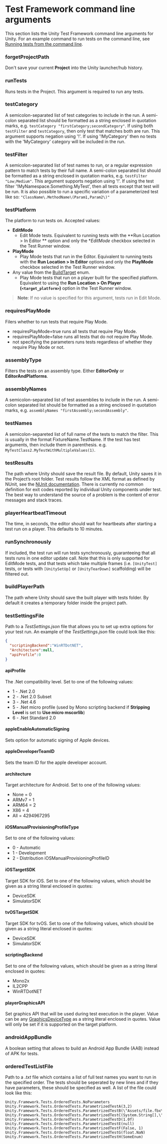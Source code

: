 # Test Framework command line arguments

This section lists the Unity Test Framework command line arguments for Unity. For an example command to run tests on the command line, see [Running tests from the command line](./workflow-run-test.md#running-tests-from-the-command-line).

### forgetProjectPath

Don't save your current **Project** into the Unity launcher/hub history.

### runTests

Runs tests in the Project. This argument is required to run any tests.

### testCategory

A semicolon-separated list of test categories to include in the run. A semi-colon separated list should be formatted as a string enclosed in quotation marks, e.g. `testCategory "firstCategory;secondCategory"`. If using both `testFilter` and `testCategory`, then only test that matches both are run. This argument supports negation using '!'. If using '!MyCategory' then no tests with the 'MyCategory' category will be included in the run.

### testFilter

A semicolon-separated list of test names to run, or a regular expression pattern to match tests by their full name. A semi-colon separated list should be formatted as a string enclosed in quotation marks, e.g. `testFilter "Low;Medium"`. This argument supports negation using '!'. If using the test filter '!MyNamespace.Something.MyTest', then all tests except that test will be run.
It is also possible to run a specific variation of a parameterized test like so: `"ClassName\.MethodName\(Param1,Param2\)"`

### testPlatform

The platform to run tests on. Accepted values:

* **EditMode**
    * Edit Mode tests. Equivalent to running tests with the **Run Location > In Editor ** option and only the **EditMode* checkbox selected in the Test Runner window.
* **PlayMode**
    * Play Mode tests that run in the Editor. Equivalent to running tests with the **Run Location > In Editor** options and only the **PlayMode** checkbox selected in the Test Runner window.
* Any value from the [BuildTarget](https://docs.unity3d.com/ScriptReference/BuildTarget.html) enum.
    * Play Mode tests that run on a player built for the specified platform. Equivalent to using the **Run Location > On Player (`<target_platform>`)** option in the Test Runner window.

> **Note**: If no value is specified for this argument, tests run in Edit Mode.

### requiresPlayMode

Filers whether to run tests that require Play Mode.
* requiresPlayMode=true runs all tests that require Play Mode.
* requiresPlayMode=false runs all tests that do not require Play Mode.
* not specifying the parameters runs tests regardless of whether they require Play Mode or not.

### assemblyType

Filters the tests on an assembly type. Either **EditorOnly** or **EditorAndPlatforms**.

### assemblyNames

A semicolon-separated list of test assemblies to include in the run. A semi-colon separated list should be formatted as a string enclosed in quotation marks, e.g. `assemblyNames "firstAssembly;secondAssembly"`.

### testNames

A semicolon-separeted list of full name of the tests to match the filter. This is usually in the format FixtureName.TestName. If the test has test arguments, then include them in parenthesis. e.g. `MyTestClass2.MyTestWithMultipleValues(1)`.

### testResults

The path where Unity should save the result file. By default, Unity saves it in the Project’s root folder. Test results follow the XML format as defined by NUnit, see the [NUnit documentation](https://docs.nunit.org/articles/nunit/technical-notes/usage/Test-Result-XML-Format.html). There is currently no common definition for exit codes reported by individual Unity components under test. The best way to understand the source of a problem is the content of error messages and stack traces.

### playerHeartbeatTimeout

The time, in seconds, the editor should wait for heartbeats after starting a test run on a player. This defaults to 10 minutes.

### runSynchronously

If included, the test run will run tests synchronously, guaranteeing that all tests runs in one editor update call. Note that this is only supported for EditMode tests, and that tests which take multiple frames (i.e. `[UnityTest]` tests, or tests with `[UnitySetUp]` or `[UnityTearDown]` scaffolding) will be filtered out.

### buildPlayerPath
The path where Unity should save the built player with tests folder. By default it creates a temporary folder inside the project path.

### testSettingsFile 

Path to a *TestSettings.json* file that allows you to set up extra options for your test run. An example of the *TestSettings.json* file could look like this:

```json
{
  "scriptingBackend":"WinRTDotNET",
  "Architecture":null,
  "apiProfile":0
}
```

#### apiProfile

The .Net compatibility level. Set to one of the following values:  

- 1 - .Net 2.0 
- 2 - .Net 2.0 Subset 
- 3 - .Net 4.6 
- 5 - .Net micro profile (used by Mono scripting backend if **Stripping Level** is set to **Use micro mscorlib**) 
- 6 - .Net Standard 2.0 

#### appleEnableAutomaticSigning

Sets option for automatic signing of Apple devices.

#### appleDeveloperTeamID 

Sets the team ID for the apple developer account.

#### architecture

Target architecture for Android. Set to one of the following values: 

* None = 0
* ARMv7 = 1
* ARM64 = 2
* X86 = 4
* All = 4294967295

#### iOSManualProvisioningProfileType

Set to one of the following values: 

* 0 - Automatic 
* 1 - Development 
* 2 - Distribution iOSManualProvisioningProfileID

#### iOSTargetSDK

Target SDK for iOS. Set to one of the following values, which should be given as a string literal enclosed in quotes:

* DeviceSDK
* SimulatorSDK

#### tvOSTargetSDK

Target SDK for tvOS. Set to one of the following values, which should be given as a string literal enclosed in quotes:

* DeviceSDK
* SimulatorSDK

#### scriptingBackend

 Set to one of the following values, which should be given as a string literal enclosed in quotes:

- Mono2x
- IL2CPP
- WinRTDotNET

#### playerGraphicsAPI

 Set graphics API that will be used during test execution in the player. Value can be any [GraphicsDeviceType](https://docs.unity3d.com/ScriptReference/Rendering.GraphicsDeviceType.html) as a string literal enclosed in quotes. Value will only be set if it is supported on the target platform.

### androidAppBundle

A boolean setting that allows to build an Android App Bundle (AAB) instead of APK for tests.

### orderedTestListFile
Path to a *.txt* file which contains a list of full test names you want to run in the specified order. The tests should be seperated by new lines and if they have parameters, these should be specified as well. A list of the file could look like this:
```
Unity.Framework.Tests.OrderedTests.NoParameters
Unity.Framework.Tests.OrderedTests.ParametrizedTestA(3,2)
Unity.Framework.Tests.OrderedTests.ParametrizedTestB(\"Assets/file.fbx\")
Unity.Framework.Tests.OrderedTests.ParametrizedTestC(System.String[],\"foo.fbx\")
Unity.Framework.Tests.OrderedTests.ParametrizedTestD(1.0f)
Unity.Framework.Tests.OrderedTests.ParametrizedTestE(null)
Unity.Framework.Tests.OrderedTests.ParametrizedTestF(False, 1)
Unity.Framework.Tests.OrderedTests.ParametrizedTestG(float.NaN)
Unity.Framework.Tests.OrderedTests.ParametrizedTestH(SomeEnum)
```
